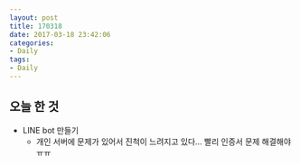 ```yaml
---
layout: post
title: 170318
date: 2017-03-18 23:42:06
categories:
- Daily
tags:
- Daily
---
```


## 오늘 한 것

* LINE bot 만들기
	* 개인 서버에 문제가 있어서 진척이 느려지고 있다... 빨리 인증서 문제 해결해야 ㅠㅠ
